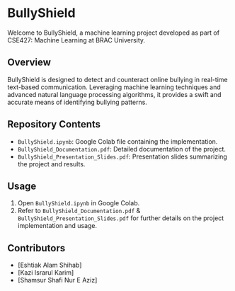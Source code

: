 # BullyShield

Welcome to BullyShield, a machine learning project developed as part of CSE427: Machine Learning at BRAC University.

## Overview

BullyShield is designed to detect and counteract online bullying in real-time text-based communication. Leveraging machine learning techniques and advanced natural language processing algorithms, it provides a swift and accurate means of identifying bullying patterns.

## Repository Contents

- `BullyShield.ipynb`: Google Colab file containing the implementation.
- `BullyShield_Documentation.pdf`: Detailed documentation of the project.
- `BullyShield_Presentation_Slides.pdf`: Presentation slides summarizing the project and results.

## Usage

1. Open `BullyShield.ipynb` in Google Colab.
2. Refer to `BullyShield_Documentation.pdf` & `BullyShield_Presentation_Slides.pdf` for further details on the project implementation and usage.

## Contributors

- [Eshtiak Alam Shihab]
- [Kazi Israrul Karim]
- [Shamsur Shafi Nur E Aziz]

